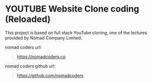 # YOUTUBE Website Clone coding (Reloaded)

This project is based on full stack YouTube cloning, one of the lectures provided by Nomad Company Limited.

nomad coders url: 
>https://nomadcoders.co

nomad coders github url: 
>https://github.com/nomadcoders

[express]: https://img.shields.io/badge/express-4.18.1-brightgreen
[node]: https://img.shields.io/badge/node-14.15.4-green
[npm]: https://img.shields.io/badge/npm-6.14.10-green